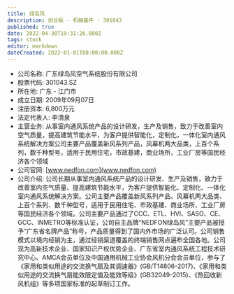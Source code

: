 ```yaml
---
title: 绿岛风
description: 创业板 - 机械基件 - 301043
published: true
date: 2022-04-30T19:31:26.000Z
tags: stock
editor: markdown
dateCreated: 2022-01-01T00:00:00.000Z
---
```


- 公司名称: 广东绿岛风空气系统股份有限公司
- 股票代码: 301043.SZ
- 所在地: 广东 - 江门市
- 成立日期: 2009年09月07日
- 注册资本: 6,800万元
- 法定代表人: 李清泉
- 主营业务: 从事室内通风系统产品的设计研发，生产及销售，致力于改善室内空气质量，提高建筑节能水平，为客户提供智能化，定制化，一体化室内通风系统解决方案公司主要产品覆盖新风系列产品，风幕机两大品类，上百个系列，数千种型号，适用于民用住宅，市政基建，商业场所，工业厂房等国民经济各个领域
- 公司官网: [www.nedfon.com](www.nedfon.com)
- 公司介绍: 公司长期从事室内通风系统产品的设计研发、生产及销售，致力于改善室内空气质量、提高建筑节能水平，为客户提供智能化、定制化、一体化室内通风系统解决方案。公司主要产品覆盖新风系列产品、风幕机两大品类、上百个系列、数千种型号，适用于民用住宅、市政基建、商业场所、工业厂房等国民经济各个领域。公司主要产品通过了CCC、ETL、HVI、SASO、CE、GCC、INMETRO等标准认证，公司自主品牌“NEDFON绿岛风”主要产品被授予“广东省名牌产品”称号，产品质量得到了国内外市场的广泛认可。公司销售模式以境内经销为主，通过经销渠道覆盖的终端销售网点遍布全国各地。公司现为高新技术企业、国家知识产权优势企业、广东省室内通风系统工程技术研究中心、AMCA会员单位及中国通用机械工业协会风机分会会员单位，参与了《家用和类似用途的交流换气扇及其调速器》(GB/T14806-2017)、《家用和类似用途的交流换气扇能效限定值及能效等级》(GB32049-2015)、《热回收新风机组》等多项国家标准的起草制订工作。



